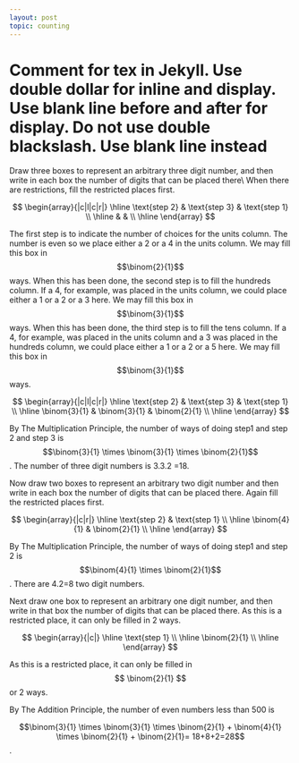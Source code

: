 ```yaml
---
layout: post
topic: counting
---
```

# Comment for tex in Jekyll. Use double dollar for inline and display. Use blank line before and after for display. Do not use double blackslash. Use blank line instead  
Draw three boxes to represent an arbitrary three digit number, and then write in each box the number of digits that can be placed there\\
When there are restrictions, fill the restricted places first.

$$
\begin{array}{|c|l|c|r|}
\hline
\text{step 2} & \text{step 3} & \text{step 1} \\
\hline
  &  &  \\
\hline
\end{array}
$$

The first step is to indicate the number of choices for the units column.
The number is even so we place either a 2 or a 4 in the units column. We may fill this box in $$\binom{2}{1}$$ ways.
When this has been done, the second step is to fill the hundreds column. If a 4, for example, was placed in the units column, we could place either a 1 or a 2 or a 3 here. We may fill this box in $$\binom{3}{1}$$ ways.
When this has been done, the third step is to fill the tens column. If a 4, for example, was placed in the units column and a 3 was placed in the hundreds column, we could place either a 1 or a 2 or a 5  here. We may fill this box in $$\binom{3}{1}$$ ways.
   
$$
\begin{array}{|c|l|c|r|}
\hline
\text{step 2} & \text{step 3} & \text{step 1} \\
\hline
\binom{3}{1} & \binom{3}{1}  & \binom{2}{1}  \\
\hline
\end{array}
$$

By The Multiplication Principle, the number of ways of doing step1 and step 2 and step 3 is $$\binom{3}{1} \times \binom{3}{1} \times \binom{2}{1}$$. The number of three digit numbers is 3.3.2 =18.

Now draw two boxes to represent an arbitrary two digit number and then write in each box the number of digits that can be placed there.
Again fill the restricted places first.

$$
\begin{array}{|c|r|}
\hline
 \text{step 2} & \text{step 1} \\
\hline
\binom{4}{1}  & \binom{2}{1}  \\
\hline
\end{array}
$$

By The Multiplication Principle, the number of ways of doing step1 and step 2 is $$\binom{4}{1} \times \binom{2}{1}$$. There are 4.2=8 two digit numbers.

Next draw one box to represent an arbitrary one digit number, and then write in that box the number of digits that can be placed there.
As this is a restricted place, it can only be filled in 2 ways.

$$
\begin{array}{|c|}
\hline
 \text{step 1} \\
\hline
\binom{2}{1}  \\
\hline
\end{array}
$$

As this is a restricted place, it can only be filled in $$ \binom{2}{1} $$ or 2 ways.

By The Addition Principle, the number of even numbers less than 500 is

$$\binom{3}{1} \times \binom{3}{1} \times \binom{2}{1} + \binom{4}{1} \times \binom{2}{1} + \binom{2}{1}= 18+8+2=28$$.









 

